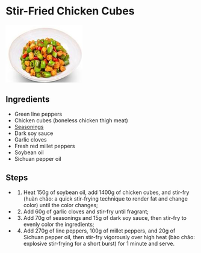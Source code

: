 # Stir-Fried Chicken Cubes

![Stir-Fried Chicken Cubes](../../images/%E5%B0%8F%E7%82%92%E9%B8%A1%E4%B8%81.jpg)

## Ingredients
- Green line peppers
- Chicken cubes (boneless chicken thigh meat)
- [Seasonings](../seasonings/Seasonings.md)
- Dark soy sauce
- Garlic cloves
- Fresh red millet peppers
- Soybean oil
- Sichuan pepper oil

## Steps
- 1. Heat 150g of soybean oil, add 1400g of chicken cubes, and stir-fry (huàn chǎo: a quick stir-frying technique to render fat and change color) until the color changes;
- 2. Add 60g of garlic cloves and stir-fry until fragrant;
- 3. Add 70g of seasonings and 15g of dark soy sauce, then stir-fry to evenly color the ingredients;
- 4. Add 270g of line peppers, 100g of millet peppers, and 20g of Sichuan pepper oil, then stir-fry vigorously over high heat (bào chǎo: explosive stir-frying for a short burst) for 1 minute and serve.